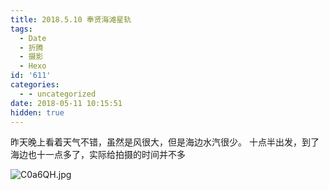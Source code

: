 ```yaml
---
title: 2018.5.10 奉贤海滩星轨
tags:
  - Date
  - 折腾
  - 摄影
  - Hexo
id: '611'
categories:
  - - uncategorized
date: 2018-05-11 10:15:51
hidden: true
---
```


昨天晚上看着天气不错，虽然是风很大，但是海边水汽很少。 十点半出发，到了海边也十一点多了，实际给拍摄的时间并不多
<!-- more -->
![C0a6QH.jpg](https://history.whrblog.online/2019/04/07/image-bed-1/C0a6QH.md.jpg)